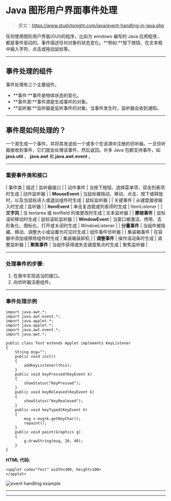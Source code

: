 # Java 图形用户界面事件处理

> 原文：<https://www.studytonight.com/java/event-handling-in-java.php>

任何使用图形用户界面(GUI)的程序，比如为 windows 编写的 Java 应用程序，都是事件驱动的。事件描述任何对象的状态变化。**例如:**按下按钮、在文本框中输入字符、点击或拖动鼠标等。

* * *

## 事件处理的组件

事件处理有三个主要组件，

*   **事件:**事件是物体状态的变化。
*   **事件源:**事件源是生成事件的对象。
*   **监听器:**监听器是监听事件的对象。当事件发生时，监听器会收到通知。

* * *

## 事件是如何处理的？

一个源生成一个事件，并将其发送给一个或多个在该源中注册的侦听器。一旦侦听器接收到事件，它们就会处理该事件，然后返回。许多 Java 包都支持事件，如 **java.util** 、 **java.awt** 和 **java.awt.event** 。

* * *

### 重要事件类和接口

| 事件类 | 描述 | 监听器接口 |
| 动作事件 | 当按下按钮、选择菜单项、双击列表项时生成 | 动作监听器 |
| **MouseEvent** | 当鼠标被拖动、移动、点击、按下或释放时，以及当鼠标进入或退出组件时生成 | 鼠标监听器 |
| 关键事件 | 从键盘接收输入时生成 | 监听器 |
| **ItemEvent** | 单击复选框或列表项时生成 | ItemListener |
| **文字风** | 当 textarea 或 textfield 的值更改时生成 | 文本监听器 |
| **摩梭事件** | 鼠标滚轮移动时生成 | 鼠标滚轮监听器 |
| **WindowEvent** | 当窗口被激活、停用、去形象化、图标化、打开或关闭时生成 | WindowListener |
| **分量事件** | 当组件被隐藏、移动、调整大小或设置为可见时生成 | 组件事件侦听器 |
| 集装箱事件 | 在容器中添加或移除组件时生成 | 集装箱装卸机 |
| **调整事件** | 操作滚动条时生成 | 调整监听器 |
| **聚焦事件** | 当组件获得或失去键盘焦点时生成 | 聚焦监听器 |

* * *

### 处理事件的步骤:

1.  在类中实现适当的接口。
2.  向侦听器注册组件。

* * *

### 事件处理示例

```
import java.awt.*;
import java.awt.event.*;
import java.applet.*;
import java.applet.*;
import java.awt.event.*;
import java.awt.*;

public class Test extends Applet implements KeyListener
{
	String msg="";
	public void init()
	{
		addKeyListener(this);
	}
	public void keyPressed(KeyEvent k)
	{
		showStatus("KeyPressed");
	}
	public void keyReleased(KeyEvent k)
	{
		showStatus("KeyRealesed");
	}
	public void keyTyped(KeyEvent k)
	{
		msg = msg+k.getKeyChar();
		repaint();
	}
	public void paint(Graphics g)
	{
		g.drawString(msg, 20, 40);
	}
}
```

**HTML 代码:**

```
<applet code="Test" width=300, height=100>
</applet>

```

![event handling example](../Images/340974eedb8ce45d20e645882f1deadd.png)

* * *

* * *